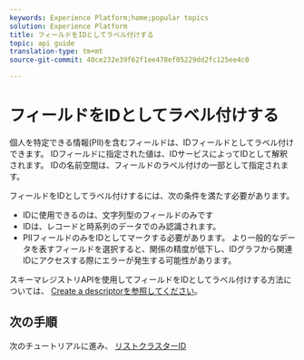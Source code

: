 ```yaml
---
keywords: Experience Platform;home;popular topics
solution: Experience Platform
title: フィールドをIDとしてラベル付けする
topic: api guide
translation-type: tm+mt
source-git-commit: 40ce232e39f62f1ee478ef05229dd2fc125ee4c0

---
```



# フィールドをIDとしてラベル付けする

個人を特定できる情報(PII)を含むフィールドは、IDフィールドとしてラベル付けできます。 IDフィールドに指定された値は、IDサービスによってIDとして解釈されます。 IDの名前空間は、フィールドのラベル付けの一部として指定されます。

フィールドをIDとしてラベル付けするには、次の条件を満たす必要があります。

- IDに使用できるのは、文字列型のフィールドのみです
- IDは、レコードと時系列のデータでのみ認識されます。
- PIIフィールドのみをIDとしてマークする必要があります。 より一般的なデータを表すフィールドを選択すると、関係の精度が低下し、IDグラフから関連IDにアクセスする際にエラーが発生する可能性があります。

スキーマレジストリAPIを使用してフィールドをIDとしてラベル付けする方法については、 [Create a descriptorを参照してください](../../xdm/api/descriptors.md)。

## 次の手順

次のチュートリアルに進み、 [リストクラスターID](./list-cluster-identites.md)